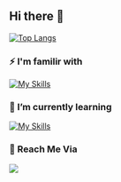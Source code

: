 ## Hi there 👋

[![Top Langs](https://github-readme-stats.vercel.app/api/top-langs/?username=mrwaiyanphyoe)](https://github.com/mrwaiyanphyoe/mrwaiyanphyoe)

### ⚡ I'm familir with

[![My Skills](https://skillicons.dev/icons?i=html,css,sass,js,ts,react,nextjs,vite,nodejs,express,mongodb,firebase,tailwind,mui)](https://skillicons.dev)

### 🌱 I’m currently learning

[![My Skills](https://skillicons.dev/icons?i=python,flask,mysql)](https://skillicons.dev)

### 👋 Reach Me Via

<a href="https://www.twitter.com/wypdev" target="_blank" rel="noreferrer">
  <img src="https://img.shields.io/twitter/follow/wypdev?logo=twitter&style=for-the-badge&color=3382ed&labelColor=1c1917"/>
</a>
<!--
- 👯 I’m looking to collaborate on ...
- 🤔 I’m looking for help with ...
- 💬 Ask me about ...
- 📫 How to reach me: ...
- 😄 Pronouns: ...
- ⚡ Fun fact: ...
--!>
